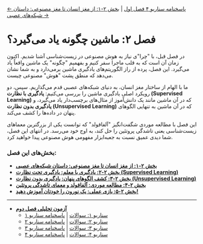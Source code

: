 [← پاسخنامه سناریو ۴ فصل اول](../01-ai-revolution-in-biology/exam/scenario-04-answers.md) | [بخش ۲-۱: از مغز انسان تا مغز مصنوعی: داستان شبکه‌های عصبی →](./01-from-brain-to-ann.md)

# فصل ۲: ماشین چگونه یاد می‌گیرد؟

در فصل قبل، با "چرا"ی نیاز به هوش مصنوعی در زیست‌شناسی آشنا شدیم. اکنون زمان آن است که به قلب ماجرا سفر کنیم و بفهمیم "چگونه" یک ماشین واقعاً یاد می‌گیرد. این فصل، پرده از راز الگوریتم‌های یادگیری ماشین برمی‌دارد و به شما نشان می‌دهد که منطق پشت "هوش" مصنوعی چیست.

ما با الهام از ساختار مغز انسان، به دنیای شبکه‌های عصبی قدم می‌گذاریم. سپس، دو رویکرد اصلی یادگیری ماشین را بررسی می‌کنیم: **یادگیری با نظارت (Supervised Learning)** که در آن ماشین مانند یک دانش‌آموز از مثال‌های برچسب‌دار یاد می‌گیرد، و **یادگیری بدون نظارت (Unsupervised Learning)** که در آن ماشین به تنهایی الگوهای پنهان در داده‌ها را کشف می‌کند.

این فصل با مطالعه موردی شگفت‌انگیز "آلفافولد" که توانست یکی از بزرگترین معماهای زیست‌شناسی یعنی تاشدگی پروتئین را حل کند، به اوج خود می‌رسد. در انتهای این فصل، شما دیدی عمیق نسبت به جعبه‌ابزار مفهومی هوش مصنوعی پیدا خواهید کرد.

### بخش‌های این فصل:

- [**بخش ۲-۱: از مغز انسان تا مغز مصنوعی: داستان شبکه‌های عصبی**](./01-from-brain-to-ann.md)
- [**بخش ۲-۲: یادگیری با معلم: یادگیری تحت نظارت (Supervised Learning)**](./02-supervised-learning.md)
- [**بخش ۲-۳: کشف الگوهای پنهان: یادگیری بدون نظارت (Unsupervised Learning)**](./03-unsupervised-learning.md)
- [**بخش ۲-۴: مطالعه موردی: آلفافولد و معمای تاشدگی پروتئین**](./04-case-study-alphafold.md)
- [**بخش ۲-۵: بازی عملی: یک نورون را خودتان آموزش دهید!**](./05-exercise-train-a-neuron.md)

---

- [**آزمون تحلیلی فصل دوم**](./exam/index.md)
  - [سناریو ۱: سوالات](./exam/scenario-01-questions.md) | [پاسخنامه سناریو ۱](./exam/scenario-01-answers.md)
  - [سناریو ۲: سوالات](./exam/scenario-02-questions.md) | [پاسخنامه سناریو ۲](./exam/scenario-02-answers.md)
  - [سناریو ۳: سوالات](./exam/scenario-03-questions.md) | [پاسخنامه سناریو ۳](./exam/scenario-03-answers.md)
  - [سناریو ۴: سوالات](./exam/scenario-04-questions.md) | [پاسخنامه سناریو ۴](./exam/scenario-04-answers.md)
